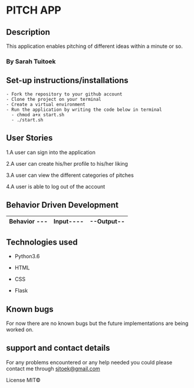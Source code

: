 # PITCH APP

## Description
This application enables pitching of different ideas within a minute or so.

### By Sarah Tuitoek

## Set-up instructions/installations
```
- Fork the repository to your github account
- Clone the project on your terminal
- Create a virtual environment
- Run the application by writing the code below in terminal
  - chmod a+x start.sh
  - ./start.sh
  ```

## User Stories
1.A user can sign into the application

2.A user can create his/her profile to his/her liking

3.A user can view the different categories of pitches

4.A user is able to log out of the account

## Behavior Driven Development
|Behavior ---|Input----|--Output--|
|-----------------------------------|---------------------------|----------------------|

## Technologies used
* Python3.6

* HTML

* CSS

* Flask

## Known bugs
For now there are no known bugs but the future implementations are being worked on.

## support and contact details
For any problems encountered or any help needed you could please contact me through sjtoek@gmail.com

License
MIT©
